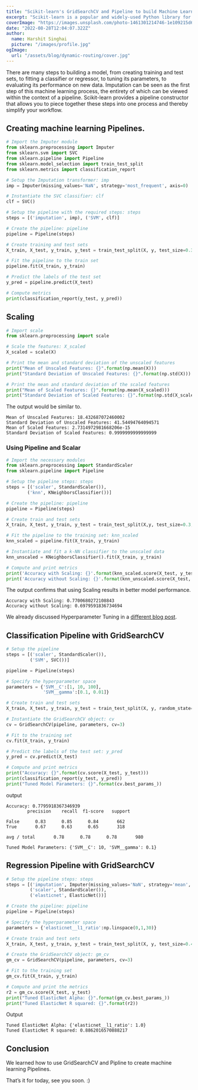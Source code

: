 ```yaml
---
title: "Scikit-learn's GridSearchCV and Pipeline to build Machine Learning models"
excerpt: "Scikit-learn is a popular and widely-used Python library for machine learning and data analysis. In this article, we will explore two of the key features of Scikit-learn, GridSearchCV and Pipeline, and how they can be used to build machine learning models."
coverImage: "https://images.unsplash.com/photo-1461301214746-1e109215d6d3?ixlib=rb-1.2.1&ixid=MnwxMjA3fDB8MHxwaG90by1wYWdlfHx8fGVufDB8fHx8&auto=format&fit=crop&w=2070&q=80"
date: "2022-08-28T12:04:07.322Z"
author:
  name: Harshit Singhai
  picture: "/images/profile.jpg"
ogImage:
  url: "/assets/blog/dynamic-routing/cover.jpg"
---
```


There are many steps to building a model, from creating training and test sets, to fitting a classifier or regressor, to tuning its parameters, to evaluating its performance on new data. Imputation can be seen as the first step of this machine learning process, the entirety of which can be viewed within the context of a pipeline. Scikit-learn provides a pipeline constructor that allows you to piece together these steps into one process and thereby simplify your workflow.

## Creating machine learning Pipelines.

```python
# Import the Imputer module
from sklearn.preprocessing import Imputer
from sklearn.svm import SVC
from sklearn.pipeline import Pipeline
from sklearn.model_selection import train_test_split
from sklearn.metrics import classification_report

# Setup the Imputation transformer: imp
imp = Imputer(missing_values='NaN', strategy='most_frequent', axis=0)

# Instantiate the SVC classifier: clf
clf = SVC()

# Setup the pipeline with the required steps: steps
steps = [('imputation', imp), ('SVM', clf)]

# Create the pipeline: pipeline
pipeline = Pipeline(steps)

# Create training and test sets
X_train, X_test, y_train, y_test = train_test_split(X, y, test_size=0.3, random_state=42)

# Fit the pipeline to the train set
pipeline.fit(X_train, y_train)

# Predict the labels of the test set
y_pred = pipeline.predict(X_test)

# Compute metrics
print(classification_report(y_test, y_pred))
```

## Scaling

```python
# Import scale
from sklearn.preprocessing import scale

# Scale the features: X_scaled
X_scaled = scale(X)

# Print the mean and standard deviation of the unscaled features
print("Mean of Unscaled Features: {}".format(np.mean(X)))
print("Standard Deviation of Unscaled Features: {}".format(np.std(X)))

# Print the mean and standard deviation of the scaled features
print("Mean of Scaled Features: {}".format(np.mean(X_scaled)))
print("Standard Deviation of Scaled Features: {}".format(np.std(X_scaled)))
```

The output would be similar to.

```terminal
Mean of Unscaled Features: 18.432687072460002
Standard Deviation of Unscaled Features: 41.54494764094571
Mean of Scaled Features: 2.7314972981668206e-15
Standard Deviation of Scaled Features: 0.9999999999999999
```

### Using Pipeline and Scalar

```python
# Import the necessary modules
from sklearn.preprocessing import StandardScaler
from sklearn.pipeline import Pipeline

# Setup the pipeline steps: steps
steps = [('scaler', StandardScaler()),
        ('knn', KNeighborsClassifier())]

# Create the pipeline: pipeline
pipeline = Pipeline(steps)

# Create train and test sets
X_train, X_test, y_train, y_test = train_test_split(X,y, test_size=0.3, random_state=42)

# Fit the pipeline to the training set: knn_scaled
knn_scaled = pipeline.fit(X_train, y_train)

# Instantiate and fit a k-NN classifier to the unscaled data
knn_unscaled = KNeighborsClassifier().fit(X_train, y_train)

# Compute and print metrics
print('Accuracy with Scaling: {}'.format(knn_scaled.score(X_test, y_test)))
print('Accuracy without Scaling: {}'.format(knn_unscaled.score(X_test, y_test)))
```

The output confirms that using Scaling results in better model performance.

```terminal
Accuracy with Scaling: 0.7700680272108843
Accuracy without Scaling: 0.6979591836734694
```

We already discussed Hyperparameter Tuning in a [different blog post](https://fictionally-irrelevant.vercel.app/posts/hyperparameter-tuning-in-classification-regression).

## Classification Pipeline with GridSearchCV

```python
# Setup the pipeline
steps = [('scaler', StandardScaler()),
         ('SVM', SVC())]

pipeline = Pipeline(steps)

# Specify the hyperparameter space
parameters = {'SVM__C':[1, 10, 100],
              'SVM__gamma':[0.1, 0.01]}

# Create train and test sets
X_train, X_test, y_train, y_test = train_test_split(X, y, random_state=21, test_size=0.2)

# Instantiate the GridSearchCV object: cv
cv = GridSearchCV(pipeline, parameters, cv=3)

# Fit to the training set
cv.fit(X_train, y_train)

# Predict the labels of the test set: y_pred
y_pred = cv.predict(X_test)

# Compute and print metrics
print("Accuracy: {}".format(cv.score(X_test, y_test)))
print(classification_report(y_test, y_pred))
print("Tuned Model Parameters: {}".format(cv.best_params_))
```

output

```terminal
Accuracy: 0.7795918367346939
        precision    recall  f1-score   support

False      0.83      0.85      0.84       662
True       0.67      0.63      0.65       318

avg / total       0.78      0.78      0.78       980

Tuned Model Parameters: {'SVM__C': 10, 'SVM__gamma': 0.1}
```

## Regression Pipeline with GridSearchCV

```python
# Setup the pipeline steps: steps
steps = [('imputation', Imputer(missing_values='NaN', strategy='mean', axis=0)),
         ('scaler', StandardScaler()),
         ('elasticnet', ElasticNet())]

# Create the pipeline: pipeline
pipeline = Pipeline(steps)

# Specify the hyperparameter space
parameters = {'elasticnet__l1_ratio':np.linspace(0,1,30)}

# Create train and test sets
X_train, X_test, y_train, y_test = train_test_split(X, y, test_size=0.4, random_state=42)

# Create the GridSearchCV object: gm_cv
gm_cv = GridSearchCV(pipeline, parameters, cv=3)

# Fit to the training set
gm_cv.fit(X_train, y_train)

# Compute and print the metrics
r2 = gm_cv.score(X_test, y_test)
print("Tuned ElasticNet Alpha: {}".format(gm_cv.best_params_))
print("Tuned ElasticNet R squared: {}".format(r2))
```

Output

```terminal
Tuned ElasticNet Alpha: {'elasticnet__l1_ratio': 1.0}
Tuned ElasticNet R squared: 0.8862016570888217
```

## Conclusion

We learned how to use GridSearchCV and Pipline to create machine learning Pipelines.

That’s it for today, see you soon. :)
